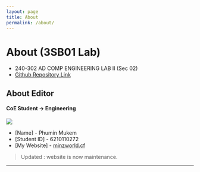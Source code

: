 ```yaml
---
layout: page
title: About
permalink: /about/
---
```


# About (3SB01 Lab)
- 240-302 AD COMP ENGINEERING LAB II (Sec 02)
- [Github Repository Link](https://pandao.github.io/editor.md)

## About Editor
#### CoE Student -> Engineering
![](https://pandao.github.io/editor.md/images/logos/editormd-logo-180x180.png)
- [Name] - Phumin Mukem
- [Student ID] - 6210110272
- [My Website] - [minzworld.cf](https://minzworld.cf)
> Updated : website is now maintenance.

------------
